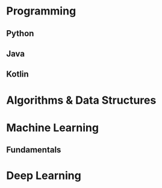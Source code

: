 # Programming
## Python
## Java
## Kotlin
# Algorithms & Data Structures
# Machine Learning
## Fundamentals
# Deep Learning
